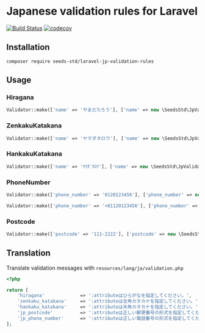 # Japanese validation rules for Laravel

[![Build Status](https://travis-ci.com/seeds-std/laravel-jp-validation-rules.svg?branch=master)](https://travis-ci.com/seeds-std/laravel-jp-validation-rules)
[![codecov](https://codecov.io/gh/seeds-std/laravel-jp-validation-rules/branch/master/graph/badge.svg)](https://codecov.io/gh/seeds-std/laravel-jp-validation-rules)

## Installation

```shell
composer require seeds-std/laravel-jp-validation-rules
```

## Usage

### Hiragana

```php
Validator::make(['name' => 'やまだたろう'], ['name' => new \SeedsStd\JpValidationRules\Hiragana()]);
```

### ZenkakuKatakana

```php
Validator::make(['name' => 'ヤマダタロウ'], ['name' => new \SeedsStd\JpValidationRules\ZenkakuKatakana()]);
```

### HankakuKatakana

```php
Validator::make(['name' => 'ﾔﾏﾀﾞﾀﾛｳ'], ['name' => new \SeedsStd\JpValidationRules\HankakuKatakana()]);
```

### PhoneNumber

```php
Validator::make(['phone_number' => '0120123456'], ['phone_number' => new \SeedsStd\JpValidationRules\PhoneNumber()]);
```

```php
Validator::make(['phone_number' => '+81120123456'], ['phone_number' => new \SeedsStd\JpValidationRules\PhoneNumber(['allow_country_code' => true])]);
```

### Postcode

```php
Validator::make(['postcode' => '111-2222'], ['postcode' => new \SeedsStd\JpValidationRules\Postcode()]);
```

## Translation

Translate validation messages with `resources/lang/ja/validation.php`

```php
<?php

return [
    'hiragana'             => ':attributeはひらがなを指定してください。',
    'zenkaku_katakana'     => ':attributeは全角カタカナを指定してください。',
    'hankaku_katakana'     => ':attributeは半角カタカナを指定してください。',
    'jp_postcode'          => ':attributeは正しい郵便番号の形式を指定してください。',
    'jp_phone_number'      => ':attributeは正しい電話番号の形式を指定してください。',
];
```
